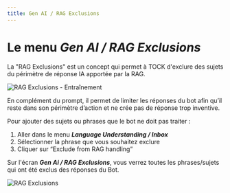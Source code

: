 ```yaml
---
title: Gen AI / RAG Exclusions
---
```


# Le menu _Gen AI / RAG Exclusions_

La "RAG Exclusions" est un concept qui permet à TOCK d'exclure des sujets du périmètre de réponse IA apportée par la RAG.

![RAG Exclusions - Entraînement](../../../../../img/gen-ai/gen-ai-rag-excluded-1.png "Ecran de configuration des sujets à exlure de l'IA")

En complément du prompt, il permet de limiter les réponses du bot afin qu’il reste dans son périmètre d’action et ne crée pas de réponse trop inventive.

Pour ajouter des sujets ou phrases que le bot ne doit pas traiter :
1. Aller dans le menu **_Language Understanding / Inbox_**
2. Sélectionner la phrase que vous souhaitez exclure
3. Cliquer sur “Exclude from RAG handling”

Sur l'écran **_Gen Ai / RAG Exclusions_**, vous verrez toutes les phrases/sujets qui ont été exclus des réponses du Bot.

![RAG Exclusions](../../../../../img/gen-ai/gen-ai-rag-excluded-2.png "Ecran des sujets exlus de l'IA")
